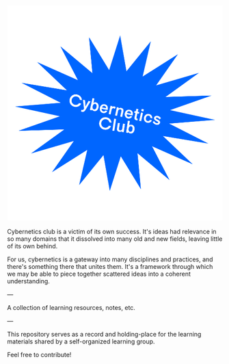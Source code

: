 ![Cybernetics Reading Club](cc.png)

Cybernetics club is a victim of its own success. It's ideas had relevance in so many domains that it dissolved into many old and new fields, leaving little of its own behind.

For us, cybernetics is a gateway into many disciplines and practices, and there's something there that unites them. It's a framework through which we may be able to piece together scattered ideas into a coherent understanding.

—

A collection of learning resources, notes, etc.

—

This repository serves as a record and holding-place for the learning materials shared by a self-organized learning group.

Feel free to contribute!
